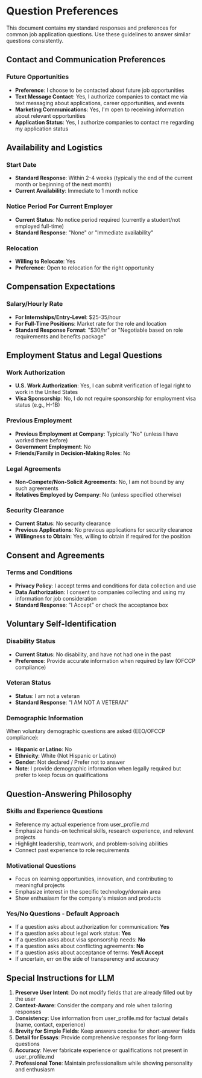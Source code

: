 # Question Preferences

This document contains my standard responses and preferences for common job application questions. Use these guidelines to answer similar questions consistently.

## Contact and Communication Preferences

### Future Opportunities
- **Preference**: I choose to be contacted about future job opportunities
- **Text Message Contact**: Yes, I authorize companies to contact me via text messaging about applications, career opportunities, and events
- **Marketing Communications**: Yes, I'm open to receiving information about relevant opportunities
- **Application Status**: Yes, I authorize companies to contact me regarding my application status

## Availability and Logistics

### Start Date
- **Standard Response**: Within 2-4 weeks (typically the end of the current month or beginning of the next month)
- **Current Availability**: Immediate to 1 month notice

### Notice Period For Current Employer
- **Current Status**: No notice period required (currently a student/not employed full-time)
- **Standard Response**: "None" or "Immediate availability"

### Relocation
- **Willing to Relocate**: Yes
- **Preference**: Open to relocation for the right opportunity

## Compensation Expectations

### Salary/Hourly Rate
- **For Internships/Entry-Level**: $25-35/hour
- **For Full-Time Positions**: Market rate for the role and location
- **Standard Response Format**: "$30/hr" or "Negotiable based on role requirements and benefits package"

## Employment Status and Legal Questions

### Work Authorization
- **U.S. Work Authorization**: Yes, I can submit verification of legal right to work in the United States
- **Visa Sponsorship**: No, I do not require sponsorship for employment visa status (e.g., H-1B)

### Previous Employment
- **Previous Employment at Company**: Typically "No" (unless I have worked there before)
- **Government Employment**: No
- **Friends/Family in Decision-Making Roles**: No

### Legal Agreements
- **Non-Compete/Non-Solicit Agreements**: No, I am not bound by any such agreements
- **Relatives Employed by Company**: No (unless specified otherwise)

### Security Clearance
- **Current Status**: No security clearance
- **Previous Applications**: No previous applications for security clearance
- **Willingness to Obtain**: Yes, willing to obtain if required for the position

## Consent and Agreements

### Terms and Conditions
- **Privacy Policy**: I accept terms and conditions for data collection and use
- **Data Authorization**: I consent to companies collecting and using my information for job consideration
- **Standard Response**: "I Accept" or check the acceptance box

## Voluntary Self-Identification

### Disability Status
- **Current Status**: No disability, and have not had one in the past
- **Preference**: Provide accurate information when required by law (OFCCP compliance)

### Veteran Status
- **Status**: I am not a veteran
- **Standard Response**: "I AM NOT A VETERAN"

### Demographic Information
When voluntary demographic questions are asked (EEO/OFCCP compliance):
- **Hispanic or Latino**: No
- **Ethnicity**: White (Not Hispanic or Latino)
- **Gender**: Not declared / Prefer not to answer
- **Note**: I provide demographic information when legally required but prefer to keep focus on qualifications

## Question-Answering Philosophy

### Skills and Experience Questions
- Reference my actual experience from user_profile.md
- Emphasize hands-on technical skills, research experience, and relevant projects
- Highlight leadership, teamwork, and problem-solving abilities
- Connect past experience to role requirements

### Motivational Questions
- Focus on learning opportunities, innovation, and contributing to meaningful projects
- Emphasize interest in the specific technology/domain area
- Show enthusiasm for the company's mission and products

### Yes/No Questions - Default Approach
- If a question asks about authorization for communication: **Yes**
- If a question asks about legal work status: **Yes**
- If a question asks about visa sponsorship needs: **No**
- If a question asks about conflicting agreements: **No**
- If a question asks about acceptance of terms: **Yes/I Accept**
- If uncertain, err on the side of transparency and accuracy

## Special Instructions for LLM

1. **Preserve User Intent**: Do not modify fields that are already filled out by the user
2. **Context-Aware**: Consider the company and role when tailoring responses
3. **Consistency**: Use information from user_profile.md for factual details (name, contact, experience)
4. **Brevity for Simple Fields**: Keep answers concise for short-answer fields
5. **Detail for Essays**: Provide comprehensive responses for long-form questions
6. **Accuracy**: Never fabricate experience or qualifications not present in user_profile.md
7. **Professional Tone**: Maintain professionalism while showing personality and enthusiasm